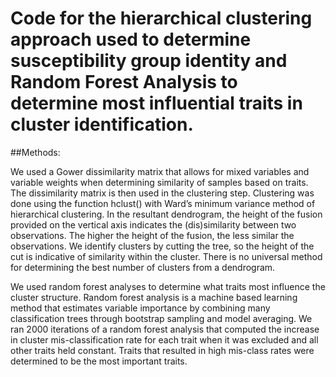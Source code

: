 # Code for the hierarchical clustering approach used to determine susceptibility group identity and Random Forest Analysis to determine most influential traits in cluster identification.

##Methods:

We used a Gower dissimilarity matrix that allows for mixed variables and variable weights when determining similarity of samples based on traits. The dissimilarity matrix is then used in the clustering step. Clustering was done using the function hclust() with Ward’s minimum variance method of hierarchical clustering. In the resultant dendrogram, the height of the fusion provided on the vertical axis indicates the (dis)similarity between two observations. The higher the height of the fusion, the less similar the observations. We identify clusters by cutting the tree, so the height of the cut is indicative of similarity within the cluster. There is no universal method for determining the best number of clusters from a dendrogram.

We used random forest analyses to determine what traits most influence the cluster structure. Random forest analysis is a machine based learning method that estimates variable importance by combining many classification trees through bootstrap sampling and model averaging. We ran 2000 iterations of a random forest analysis that computed the increase in cluster mis-classification rate for each trait when it was excluded and all other traits held constant. Traits that resulted in high mis-class rates were determined to be the most important traits.
